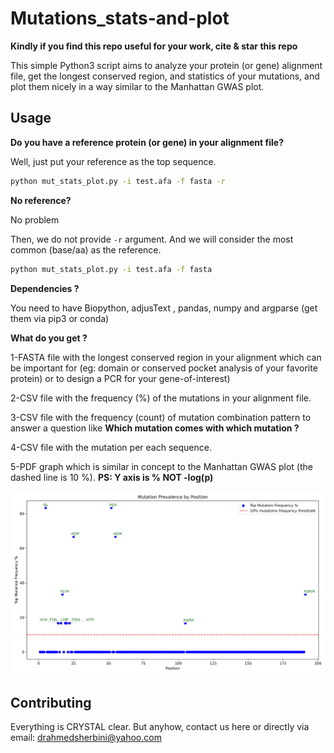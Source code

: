 # Mutations_stats-and-plot

**Kindly if you find this repo useful for your work, cite & star this repo**

This simple Python3 script aims to analyze your protein (or gene) alignment file, get the longest conserved region, and statistics of your mutations, and plot them nicely in a way similar to the Manhattan GWAS plot.

## Usage

**Do you have a reference protein (or gene) in your alignment file?**


Well, just put your reference  as the top sequence.

```bash
python mut_stats_plot.py -i test.afa -f fasta -r

```
**No reference?**

No problem

Then, we do not provide <code>-r</code> argument. And we will consider the most common (base/aa) as the reference.

```bash
python mut_stats_plot.py -i test.afa -f fasta 

```

**Dependencies ?** 

You need to have Biopython, adjusText , pandas, numpy and argparse (get them via pip3 or conda)

**What do you get ?**

1-FASTA file with the longest conserved region in your alignment which can be important for (eg: domain or conserved pocket analysis of your favorite protein) or to design a PCR for your gene-of-interest) 

2-CSV file with the frequency (%) of the mutations in your alignment file. 

3-CSV file with the  frequency (count) of mutation combination pattern to answer a question like **Which mutation comes with which mutation ?**  

4-CSV file with the mutation per each sequence.

5-PDF graph which is similar in concept to the Manhattan GWAS plot (the dashed line is 10 %).
**PS: Y axis is % NOT -log(p)**


![alt text](https://github.com/AhmedElsherbini/Mutations_stats-and-plot/blob/main/mutations_per_position_atest.afa-1.png)




## Contributing
Everything is CRYSTAL clear. But anyhow, contact us here or directly via email: drahmedsherbini@yahoo.com

